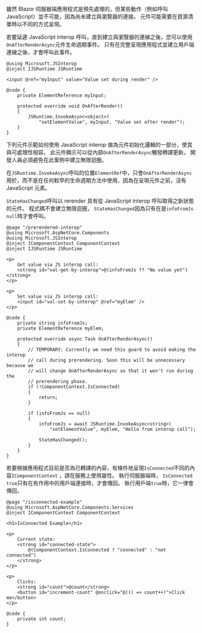 雖然 Blazor 伺服器端應用程式是預先處理的，但某些動作（例如呼叫 JavaScript）並不可能，因為尚未建立與瀏覽器的連接。 元件可能需要在資源清單時以不同的方式呈現。

若要延遲 JavaScript interop 呼叫，直到建立與瀏覽器的連線之後，您可以使用`OnAfterRenderAsync`元件生命週期事件。 只有在完整呈現應用程式並建立用戶端連線之後，才會呼叫此事件。

```cshtml
@using Microsoft.JSInterop
@inject IJSRuntime JSRuntime

<input @ref="myInput" value="Value set during render" />

@code {
    private ElementReference myInput;

    protected override void OnAfterRender()
    {
        JSRuntime.InvokeAsync<object>(
            "setElementValue", myInput, "Value set after render");
    }
}
```

下列元件示範如何使用 JavaScript interop 做為元件初始化邏輯的一部分，使其與可處理性相容。 此元件顯示可以從內部`OnAfterRenderAsync`觸發轉譯更新。 開發人員必須避免在此案例中建立無限迴圈。

在`JSRuntime.InvokeAsync`呼叫的位置`ElementRef`中，只會`OnAfterRenderAsync`用於，而不是在任何較早的生命週期方法中使用，因為在呈現元件之前，沒有 JavaScript 元素。

`StateHasChanged`呼叫以 rerender 具有從 JavaScript interop 呼叫取得之新狀態的元件。 程式碼不會建立無限迴圈， `StateHasChanged`因為只有在是`infoFromJs` `null`時才會呼叫。

```cshtml
@page "/prerendered-interop"
@using Microsoft.AspNetCore.Components
@using Microsoft.JSInterop
@inject IComponentContext ComponentContext
@inject IJSRuntime JSRuntime

<p>
    Get value via JS interop call:
    <strong id="val-get-by-interop">@(infoFromJs ?? "No value yet")</strong>
</p>

<p>
    Set value via JS interop call:
    <input id="val-set-by-interop" @ref="myElem" />
</p>

@code {
    private string infoFromJs;
    private ElementReference myElem;

    protected override async Task OnAfterRenderAsync()
    {
        // TEMPORARY: Currently we need this guard to avoid making the interop
        // call during prerendering. Soon this will be unnecessary because we
        // will change OnAfterRenderAsync so that it won't run during the
        // prerendering phase.
        if (!ComponentContext.IsConnected)
        {
            return;
        }

        if (infoFromJs == null)
        {
            infoFromJs = await JSRuntime.InvokeAsync<string>(
                "setElementValue", myElem, "Hello from interop call");

            StateHasChanged();
        }
    }
}
```

若要根據應用程式目前是否為已轉譯的內容，有條件地呈現`IsConnected`不同的內容`IComponentContext` ，請在服務上使用屬性。 執行伺服器端時， `IsConnected` `true`只有在有作用中的用戶端連接時，才會傳回。 執行用戶端`true`時，它一律會傳回。

```cshtml
@page "/isconnected-example"
@using Microsoft.AspNetCore.Components.Services
@inject IComponentContext ComponentContext

<h1>IsConnected Example</h1>

<p>
    Current state:
    <strong id="connected-state">
        @(ComponentContext.IsConnected ? "connected" : "not connected")
    </strong>
</p>

<p>
    Clicks:
    <strong id="count">@count</strong>
    <button id="increment-count" @onclick="@(() => count++)">Click me</button>
</p>

@code {
    private int count;
}
```
